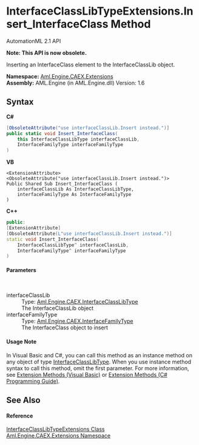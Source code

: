 # InterfaceClassLibTypeExtensions.Insert_InterfaceClass Method 
AutomationML 2.1 API 

**Note: This API is now obsolete.**

Inserting an InterfaceClass element to the InterfaceClassLib object.

**Namespace:**&nbsp;<a href="N_Aml_Engine_CAEX_Extensions">Aml.Engine.CAEX.Extensions</a><br />**Assembly:**&nbsp;AML.Engine (in AML.Engine.dll) Version: 1.6

## Syntax

**C#**<br />
``` C#
[ObsoleteAttribute("use interfaceClassLib.Insert instead.")]
public static void Insert_InterfaceClass(
	this InterfaceClassLibType interfaceClassLib,
	InterfaceFamilyType interfaceFamilyType
)
```

**VB**<br />
``` VB
<ExtensionAttribute>
<ObsoleteAttribute("use interfaceClassLib.Insert instead.")>
Public Shared Sub Insert_InterfaceClass ( 
	interfaceClassLib As InterfaceClassLibType,
	interfaceFamilyType As InterfaceFamilyType
)
```

**C++**<br />
``` C++
public:
[ExtensionAttribute]
[ObsoleteAttribute(L"use interfaceClassLib.Insert instead.")]
static void Insert_InterfaceClass(
	InterfaceClassLibType^ interfaceClassLib, 
	InterfaceFamilyType^ interfaceFamilyType
)
```


#### Parameters
&nbsp;<dl><dt>interfaceClassLib</dt><dd>Type: <a href="T_Aml_Engine_CAEX_InterfaceClassLibType">Aml.Engine.CAEX.InterfaceClassLibType</a><br />The InterfaceClassLib object</dd><dt>interfaceFamilyType</dt><dd>Type: <a href="T_Aml_Engine_CAEX_InterfaceFamilyType">Aml.Engine.CAEX.InterfaceFamilyType</a><br />The InterfaceClass object to insert</dd></dl>

#### Usage Note
In Visual Basic and C#, you can call this method as an instance method on any object of type <a href="T_Aml_Engine_CAEX_InterfaceClassLibType">InterfaceClassLibType</a>. When you use instance method syntax to call this method, omit the first parameter. For more information, see <a href="https://docs.microsoft.com/dotnet/visual-basic/programming-guide/language-features/procedures/extension-methods" target="_blank" rel="noopener noreferrer">Extension Methods (Visual Basic)</a> or <a href="https://docs.microsoft.com/dotnet/csharp/programming-guide/classes-and-structs/extension-methods" target="_blank" rel="noopener noreferrer">Extension Methods (C# Programming Guide)</a>.

## See Also


#### Reference
<a href="T_Aml_Engine_CAEX_Extensions_InterfaceClassLibTypeExtensions">InterfaceClassLibTypeExtensions Class</a><br /><a href="N_Aml_Engine_CAEX_Extensions">Aml.Engine.CAEX.Extensions Namespace</a><br />